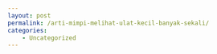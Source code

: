 ```yaml
---
layout: post
permalink: /arti-mimpi-melihat-ulat-kecil-banyak-sekali/
categories:
    - Uncategorized
---
```


